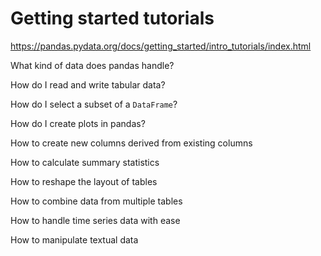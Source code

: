 # Getting started tutorials

https://pandas.pydata.org/docs/getting_started/intro_tutorials/index.html

What kind of data does pandas handle?

How do I read and write tabular data?

How do I select a subset of a `DataFrame`?

How do I create plots in pandas?

How to create new columns derived from existing columns

How to calculate summary statistics

How to reshape the layout of tables

How to combine data from multiple tables

How to handle time series data with ease

How to manipulate textual data
